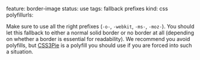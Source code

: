 feature: border-image
status: use
tags: fallback prefixes
kind: css
polyfillurls:

Make sure to use all the right prefixes (`-o-`, `-webkit`, `-ms-`, `-moz-`). You should let this fallback to either a normal solid border or no border at all (depending on whether a border is essential for readability). We recommend you avoid polyfills, but [CSS3Pie](http://css3pie.com) is a polyfill you should use if you are forced into such a situation. 
